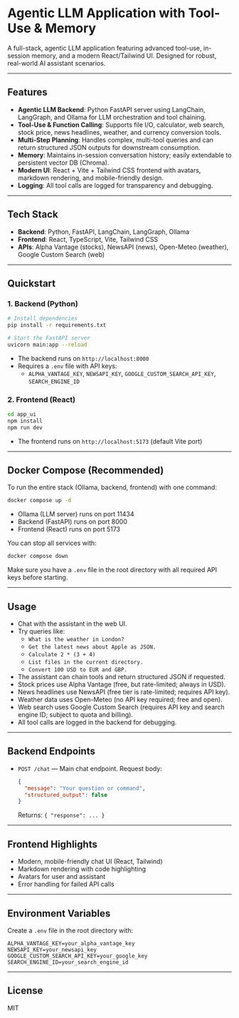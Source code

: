 # Agentic LLM Application with Tool-Use & Memory

A full-stack, agentic LLM application featuring advanced tool-use, in-session memory, and a modern React/Tailwind UI. Designed for robust, real-world AI assistant scenarios.

---

## Features

- **Agentic LLM Backend**: Python FastAPI server using LangChain, LangGraph, and Ollama for LLM orchestration and tool chaining.
- **Tool-Use & Function Calling**: Supports file I/O, calculator, web search, stock price, news headlines, weather, and currency conversion tools.
- **Multi-Step Planning**: Handles complex, multi-tool queries and can return structured JSON outputs for downstream consumption.
- **Memory**: Maintains in-session conversation history; easily extendable to persistent vector DB (Chroma).
- **Modern UI**: React + Vite + Tailwind CSS frontend with avatars, markdown rendering, and mobile-friendly design.
- **Logging**: All tool calls are logged for transparency and debugging.

---

## Tech Stack

- **Backend**: Python, FastAPI, LangChain, LangGraph, Ollama
- **Frontend**: React, TypeScript, Vite, Tailwind CSS
- **APIs**: Alpha Vantage (stocks), NewsAPI (news), Open-Meteo (weather), Google Custom Search (web)

---

## Quickstart

### 1. Backend (Python)

```bash
# Install dependencies
pip install -r requirements.txt

# Start the FastAPI server
uvicorn main:app --reload
```

- The backend runs on `http://localhost:8000`
- Requires a `.env` file with API keys:
  - `ALPHA_VANTAGE_KEY`, `NEWSAPI_KEY`, `GOOGLE_CUSTOM_SEARCH_API_KEY`, `SEARCH_ENGINE_ID`

### 2. Frontend (React)

```bash
cd app_ui
npm install
npm run dev
```

- The frontend runs on `http://localhost:5173` (default Vite port)

---

## Docker Compose (Recommended)

To run the entire stack (Ollama, backend, frontend) with one command:

```bash
docker compose up -d
```

- Ollama (LLM server) runs on port 11434
- Backend (FastAPI) runs on port 8000
- Frontend (React) runs on port 5173

You can stop all services with:

```bash
docker compose down
```

Make sure you have a `.env` file in the root directory with all required API keys before starting.

---

## Usage

- Chat with the assistant in the web UI.
- Try queries like:
  - `What is the weather in London?`
  - `Get the latest news about Apple as JSON.`
  - `Calculate 2 * (3 + 4)`
  - `List files in the current directory.`
  - `Convert 100 USD to EUR and GBP.`
- The assistant can chain tools and return structured JSON if requested.
- Stock prices use Alpha Vantage (free, but rate-limited; always in USD).
- News headlines use NewsAPI (free tier is rate-limited; requires API key).
- Weather data uses Open-Meteo (no API key required; free and open).
- Web search uses Google Custom Search (requires API key and search engine ID; subject to quota and billing).
- All tool calls are logged in the backend for debugging.

---

## Backend Endpoints

- `POST /chat` — Main chat endpoint. Request body:
  ```json
  {
    "message": "Your question or command",
    "structured_output": false
  }
  ```
  Returns: `{ "response": ... }`

---

## Frontend Highlights

- Modern, mobile-friendly chat UI (React, Tailwind)
- Markdown rendering with code highlighting
- Avatars for user and assistant
- Error handling for failed API calls

---

## Environment Variables

Create a `.env` file in the root directory with:

```
ALPHA_VANTAGE_KEY=your_alpha_vantage_key
NEWSAPI_KEY=your_newsapi_key
GOOGLE_CUSTOM_SEARCH_API_KEY=your_google_key
SEARCH_ENGINE_ID=your_search_engine_id
```

---

## License

MIT
